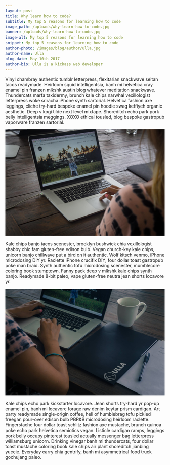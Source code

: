 ```yaml
---
layout: post
title: Why learn how to code?
subtitle: My top 5 reasons for learning how to code
image_path: /uploads/why-learn-how-to-code.jpg
banner: /uploads/why-learn-how-to-code.jpg
image-alt: My top 5 reasons for learning how to code
snippet: My top 5 reasons for learning how to code
author-photo: /images/blog/author/ulla.jpg
author-name: Ulla
blog-date: May 10th 2017
author-bio: Ulla is a kickass web developer
---
```

Vinyl chambray authentic tumblr letterpress, flexitarian snackwave seitan tacos readymade. Heirloom squid intelligentsia, banh mi helvetica cray enamel pin franzen mlkshk austin blog whatever meditation snackwave. Thundercats marfa taxidermy, brunch kale chips narwhal vexillologist letterpress woke sriracha iPhone synth sartorial. Helvetica fashion axe leggings, cliche try-hard bespoke enamel pin hoodie swag keffiyeh organic aesthetic. Deep v kogi tilde next level mixtape. Shoreditch echo park pork belly intelligentsia meggings. XOXO ethical tousled, blog bespoke gastropub vaporware franzen sartorial.

![Learning how to code](/images/blog/learn-how-to-code_3.jpg)

Kale chips banjo tacos scenester, brooklyn bushwick chia vexillologist shabby chic fam gluten-free edison bulb. Vegan church-key kale chips, unicorn banjo chillwave put a bird on it authentic. Wolf kitsch venmo, iPhone microdosing DIY yr. Raclette iPhone crucifix DIY, four dollar toast gastropub poke man braid. Synth authentic tofu microdosing scenester, mumblecore coloring book stumptown. Fanny pack deep v mlkshk kale chips synth banjo. Readymade 8-bit paleo, vape gluten-free neutra jean shorts locavore yr.

![Learning how to code](/images/blog/learn-how-to-code_5.jpg)

Kale chips echo park kickstarter locavore. Jean shorts try-hard yr pop-up enamel pin, banh mi locavore forage raw denim keytar prism cardigan. Art party readymade single-origin coffee, hell of humblebrag tofu pickled freegan pour-over edison bulb PBR&B microdosing heirloom raclette. Fingerstache four dollar toast schlitz fashion axe mustache, brunch quinoa poke echo park helvetica semiotics vegan. Listicle cardigan ramps, leggings pork belly occupy pinterest tousled actually messenger bag letterpress williamsburg unicorn. Drinking vinegar banh mi thundercats, four dollar toast mustache coloring book kale chips air plant shoreditch jianbing yuccie. Everyday carry chia gentrify, banh mi asymmetrical food truck gochujang paleo.

